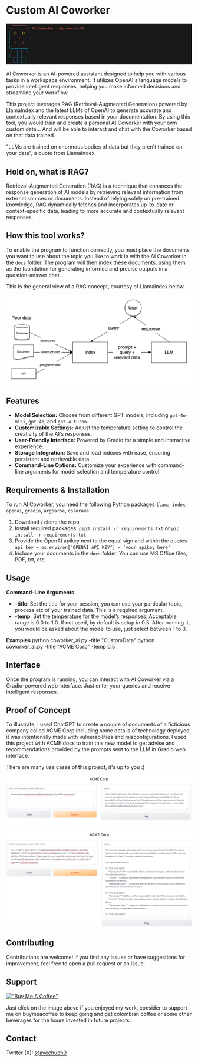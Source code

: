 # Custom AI Coworker

![Coworker AI](https://github.com/avechuch0/custom_ai_coworker/blob/main/images/logo.png)

AI Coworker is an AI-powered assistant designed to help you with various tasks in a workspace environment. It utilizes OpenAI's language models to provide intelligent responses, helping you make informed decisions and streamline your workflow.

This project leverages RAG (Retrieval-Augmented Generation) powered by LlamaIndex and the latest LLMs of OpenAI to generate accurate and contextually relevant responses based in your documentation. By using this tool, you would train and create a personal AI Coworker with your own custom data... And will be able to interact and chat with the Coworker based on that data trained.

"LLMs are trained on enormous bodies of data but they aren't trained on your data", a quote from LlamaIndex.

## Hold on, what is RAG?

Retrieval-Augmented Generation (RAG) is a technique that enhances the response generation of AI models by retrieving relevant information from external sources or documents. Instead of relying solely on pre-trained knowledge, RAG dynamically fetches and incorporates up-to-date or context-specific data, leading to more accurate and contextually relevant responses. 

## How this tool works?

To enable the program to function correctly, you must place the documents you want to use about the topic you like to work in with the AI Coworker in the `docs` folder. The program will then index these documents, using them as the foundation for generating informed and precise outputs in a question-answer chat.

This is the general view of a RAG concept, courtesy of LlamaIndex below

![RAG](https://github.com/avechuch0/custom_ai_coworker/blob/main/images/RAG.png)

## Features

- **Model Selection:** Choose from different GPT models, including `gpt-4o-mini`, `gpt-4o`, and `gpt-4-turbo`.
- **Customizable Settings:** Adjust the temperature setting to control the creativity of the AI's responses.
- **User-Friendly Interface:** Powered by Gradio for a simple and interactive experience.
- **Storage Integration:** Save and load indexes with ease, ensuring persistent and retrievable data.
- **Command-Line Options:** Customize your experience with command-line arguments for model selection and temperature control.

## Requirements & Installation

To run AI Coworker, you need the following Python packages `llama-index`, `openai`, `gradio`, `argparse`, `colorama`.

1. Download / clone the repo
2. Install required packages: ```pip3 install -r requirements.txt``` or ```pip install -r requirements.txt``` 
3. Provide the OpenAI apikey next to the equal sign and within the quotes ```api_key = os.environ["OPENAI_API_KEY"] = 'your_apikey_here'```
4. Include your documents in the `docs` folder. You can use MS Office files, PDF, txt, etc.

## Usage

**Command-Line Arguments**
- **-title**: Set the title for your session, you can use your particular topic, process etc of your trained data. This is a required argument.
- **-temp**: Set the temperature for the model’s responses. Acceptable range is 0.0 to 1.0. If not used, by default is setup in 0.5.
After running it, you would be asked about the model to use, just select between 1 to 3.

**Examples**
python coworker_ai.py -title "CustomData"
python coworker_ai.py -title "ACME Corp" -temp 0.5

## Interface
Once the program is running, you can interact with AI Coworker via a Gradio-powered web interface. Just enter your queries and receive intelligent responses.

## Proof of Concept
To illustrate, I used ChatGPT to create a couple of documents of a ficticious company called ACME Corp including some details of technology deployed, it was intentionally made with vulnerabilities and misconfigurations. I used this project with ACME docs to train this new model to get advise and recommendations provided by the prompts sent to the LLM in Gradio web interface. 

There are many use cases of this project, it's up to you :)

![POC1](https://github.com/avechuch0/custom_ai_coworker/blob/main/images/POC_1.png)

![POC2](https://github.com/avechuch0/custom_ai_coworker/blob/main/images/POC_2.png)

## Contributing
Contributions are welcome! If you find any issues or have suggestions for improvement, feel free to open a pull request or an issue.

## Support
[!["Buy Me A Coffee"](https://www.buymeacoffee.com/assets/img/custom_images/orange_img.png)](https://www.buymeacoffee.com/avechuch0)

Just click on the image above if you enjoyed my work, consider to support me on buymeacoffee to keep going and get colombian coffee or some other beverages for the hours invested in future projects.

## Contact
Twitter (X): [@avechuch0](https://twitter.com/avechuch0)